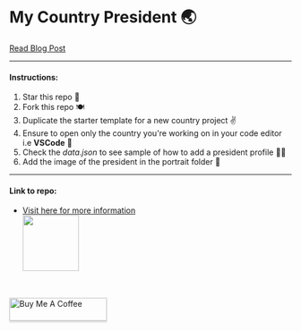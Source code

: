 # My Country President 🌏

[Read Blog Post](https://unclebigbay.com/open-source-project-for-everyone)

<hr />

#### Instructions:

1. Star this repo 🌟
2. Fork this repo 🍽
3. Duplicate the starter template for a new country project ✌
4. Ensure to open only the country you're working on in your code editor i.e **VSCode** 🙏
5. Check the _data.json_ to see sample of how to add a president profile 👨‍🏫
6. Add the image of the president in the portrait folder 👤

<hr />

#### Link to repo:
- <a href="https://github.com/unclebay143/nigeria-presidents">Visit here for more information <br> <img src="https://user-images.githubusercontent.com/58919619/135591298-34af9d47-95a4-49c3-83db-d159a7be12cf.png" width="100" ></a>

<br>

<a href="https://www.buymeacoffee.com/unclebigbay" target="_blank"><img src="https://www.buymeacoffee.com/assets/img/custom_images/orange_img.png" alt="Buy Me A Coffee" style="height: 41px !important;width: 174px !important;box-shadow: 0px 3px 2px 0px rgba(190, 190, 190, 0.5) !important;-webkit-box-shadow: 0px 3px 2px 0px rgba(190, 190, 190, 0.5) !important;" ></a>
